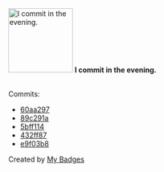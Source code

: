 <img src="https://my-badges.github.io/my-badges/evening-commits.png" alt="I commit in the evening." title="I commit in the evening." width="128">
<strong>I commit in the evening.</strong>
<br><br>

Commits:

- <a href="https://github.com/ThomasCle/ThomasCle/commit/60aa297ece6954427ee43537f31042a68aa9aabd">60aa297</a>
- <a href="https://github.com/ThomasCle/ThomasCle/commit/89c291aa8bdfea33b78a0decf0240e2b0f98f528">89c291a</a>
- <a href="https://github.com/ThomasCle/ThomasCle/commit/5bff1148c9357841300554f6d1b6e6d25787c035">5bff114</a>
- <a href="https://github.com/ThomasCle/ThomasCle/commit/432ff878e2c1b56053e2d7cd1a547bb53a47aecf">432ff87</a>
- <a href="https://github.com/ThomasCle/ThomasCle/commit/e9f03b8da5e89cb35f7897dd96c8b58777a8f139">e9f03b8</a>


Created by <a href="https://github.com/my-badges/my-badges">My Badges</a>